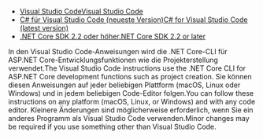 * [<span data-ttu-id="2f08f-101">Visual Studio Code</span><span class="sxs-lookup"><span data-stu-id="2f08f-101">Visual Studio Code</span></span>](https://code.visualstudio.com/download)
* [<span data-ttu-id="2f08f-102">C# für Visual Studio Code (neueste Version)</span><span class="sxs-lookup"><span data-stu-id="2f08f-102">C# for Visual Studio Code (latest version)</span></span>](https://marketplace.visualstudio.com/items?itemName=ms-dotnettools.csharp)
* [<span data-ttu-id="2f08f-103">.NET Core SDK 2.2 oder höher</span><span class="sxs-lookup"><span data-stu-id="2f08f-103">.NET Core SDK 2.2 or later</span></span>](https://dotnet.microsoft.com/download/dotnet-core)

<span data-ttu-id="2f08f-104">In den Visual Studio Code-Anweisungen wird die .NET Core-CLI für ASP.NET Core-Entwicklungsfunktionen wie die Projekterstellung verwendet.</span><span class="sxs-lookup"><span data-stu-id="2f08f-104">The Visual Studio Code instructions use the .NET Core CLI for ASP.NET Core development functions such as project creation.</span></span> <span data-ttu-id="2f08f-105">Sie können diesen Anweisungen auf jeder beliebigen Plattform (macOS, Linux oder Windows) und in jedem beliebigen Code-Editor folgen.</span><span class="sxs-lookup"><span data-stu-id="2f08f-105">You can follow these instructions on any platform (macOS, Linux, or Windows) and with any code editor.</span></span> <span data-ttu-id="2f08f-106">Kleinere Änderungen sind möglicherweise erforderlich, wenn Sie ein anderes Programm als Visual Studio Code verwenden.</span><span class="sxs-lookup"><span data-stu-id="2f08f-106">Minor changes may be required if you use something other than Visual Studio Code.</span></span>

